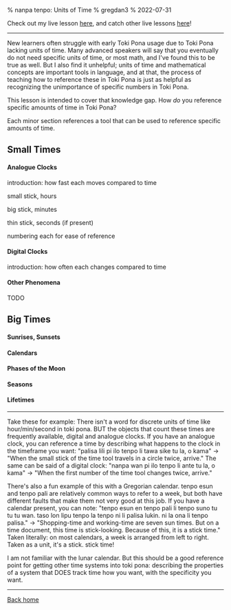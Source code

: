 % nanpa tenpo: Units of Time
% gregdan3
% 2022-07-31

Check out my live lesson [here](https://youtu.be/dP3QFNKQB9A), and catch other live lessons [here](https://discord.com/invite/acN3PD5y7M)!

---

New learners often struggle with early Toki Pona usage due to Toki Pona lacking
units of time. Many advanced speakers will say that you eventually do not need
specific units of time, or most math, and I've found this to be true as well.
But I also find it unhelpful; units of time and mathematical concepts are
important tools in language, and at that, the process of teaching how to
reference these in Toki Pona is just as helpful as recognizing the unimportance
of specific numbers in Toki Pona.

This lesson is intended to cover that knowledge gap. How _do_ you reference
specific amounts of time in Toki Pona?

Each minor section references a tool that can be used to reference specific
amounts of time.

## Small Times

#### Analogue Clocks

introduction: how fast each moves compared to time

small stick, hours

big stick, minutes

thin stick, seconds (if present)

numbering each for ease of reference

#### Digital Clocks

introduction: how often each changes compared to time

#### Other Phenomena

TODO

## Big Times

#### Sunrises, Sunsets

#### Calendars

#### Phases of the Moon

#### Seasons

#### Lifetimes

---

Take these for example: There isn't a word for discrete units of time like
hour/min/second in toki pona. BUT the objects that count these times are
frequently available, digital and analogue clocks. If you have an analogue
clock, you can reference a time by describing what happens to the clock in the
timeframe you want: "palisa lili pi ilo tenpo li tawa sike tu la, o kama" ->
"When the small stick of the time tool travels in a circle twice, arrive." The
same can be said of a digital clock: "nanpa wan pi ilo tenpo li ante tu la, o
kama" -> "When the first number of the time tool changes twice, arrive."

There's also a fun example of this with a Gregorian calendar. tenpo esun and
tenpo pali are relatively common ways to refer to a week, but both have
different faults that make them not very good at this job. If you have a
calendar present, you can note: "tenpo esun en tenpo pali li tenpo suno tu tu
tu wan. taso lon lipu tenpo la tenpo ni li palisa lukin. ni la ona li tenpo
palisa." -> "Shopping-time and working-time are seven sun times. But on a time
document, this time is stick-looking. Because of this, it is a stick time."
Taken literally: on most calendars, a week is arranged from left to right.
Taken as a unit, it's a stick. stick time!

I am not familiar with the lunar calendar. But this should be a good reference
point for getting other time systems into toki pona: describing the properties
of a system that DOES track time how you want, with the specificity you want.

---

[Back home](/toki-pona/)
